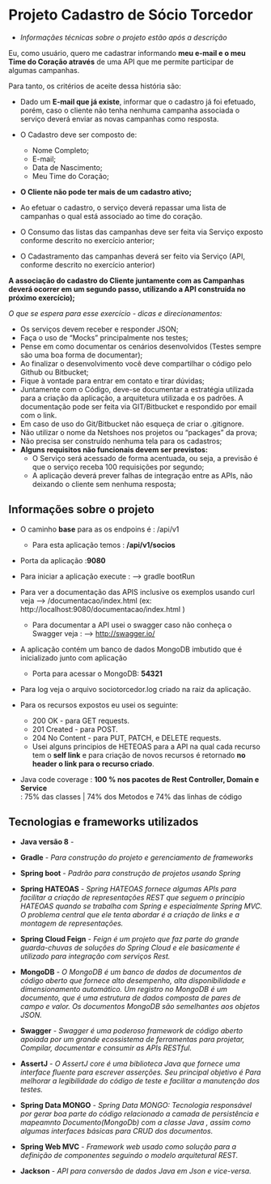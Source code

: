 # Projeto Cadastro de Sócio Torcedor
- _Informaçães técnicas sobre o projeto estão após a descrição_

Eu, como usuário, quero me cadastrar informando **meu e-mail e o meu Time do Coração através** de uma API que me permite 
participar de algumas campanhas. 

Para tanto, os critérios de aceite dessa história são:

 - Dado um **E-mail que já existe**, informar que o cadastro já foi efetuado, porém, caso o cliente não tenha nenhuma campanha 
   associada o serviço deverá enviar as novas campanhas como resposta.
   
 - O Cadastro deve ser composto de:
    - Nome Completo;
    - E-mail;
    - Data de Nascimento;
    - Meu Time do Coração;

 - **O Cliente não pode ter mais de um cadastro ativo;**

 - Ao efetuar o cadastro, o serviço deverá repassar uma lista de campanhas o qual está associado ao time do coração.
 
 - O Consumo das listas das campanhas deve ser feita via Serviço exposto conforme descrito no exercício anterior;
 
 - O Cadastramento das campanhas deverá ser feito via Serviço (API, conforme descrito no exercício anterior)

**A associação do cadastro do Cliente juntamente com as Campanhas deverá ocorrer em um segundo passo, utilizando a API 
construída no próximo exercício);**

_O que se espera para esse exercício - dicas e direcionamentos:_

 - Os serviços devem receber e responder JSON;
 - Faça o uso de “Mocks” principalmente nos testes;
 - Pense em como documentar os cenários desenvolvidos (Testes sempre são uma boa forma de documentar);
 - Ao finalizar o desenvolvimento você deve compartilhar o código pelo Github ou Bitbucket;
 - Fique à vontade para entrar em contato e tirar dúvidas;
 - Juntamente com o Código, deve-se documentar a estratégia utilizada para a criação da aplicação, a arquitetura utilizada e os padrões. A documentação pode ser feita via GIT/Bitbucket e respondido por email com o link.
 - Em caso de uso do Git/Bitbucket não esqueça de criar o .gitignore.
 - Não utilizar o nome da Netshoes nos projetos ou “packages” da prova;
 - Não precisa ser construído nenhuma tela para os cadastros;
 - **Alguns requisitos não funcionais devem ser previstos:**
    - O Serviço será acessado de forma acentuada, ou seja, a previsão é que o serviço receba 100 requisições por segundo;
    - A aplicação deverá prever falhas de integração entre as APIs, não deixando o cliente sem nenhuma resposta;

## Informações sobre o projeto

- O caminho **base** para as os endpoins é : /api/v1
  - Para esta aplicação temos :  **/api/v1/socios** 

- Porta da aplicação :**9080**

- Para iniciar a aplicação execute : --> gradle bootRun 

- Para ver a documentação das APIS inclusive os exemplos usando curl veja --> /documentacao/index.html (ex: http://localhost:9080/documentacao/index.html )
    -  Para documentar a API usei o swagger caso não conheça o Swagger veja : --> http://swagger.io/ 
    
- A aplicação contém um banco de dados MongoDB imbutido que é inicializado junto com aplicação    
    - Porta para acessar o MongoDB: **54321**
- Para log veja o arquivo sociotorcedor.log criado na raiz da aplicação.

- Para os recursos expostos eu usei os seguinte:
    - 200 OK - para GET requests.
    - 201 Created - para POST.
    - 204 No Content - para PUT, PATCH, e DELETE requests.
    - Usei alguns principios de HETEOAS para a API na qual cada recurso tem o **self link** e para criação de novos recursos 
      é retornado **no header o link para o recurso criado**.

- Java code coverage : **100 % nos pacotes de Rest Controller, Domain e Service**  
                     : 75% das classes | 74% dos Metodos e 74% das linhas de código       

## Tecnologias e frameworks utilizados

- **Java versão 8** - 

- **Gradle** - _Para construção do projeto e gerenciamento de frameworks_

- **Spring boot** - _Padrão para construção de projetos usando Spring_

- **Spring HATEOAS** - _Spring HATEOAS fornece algumas APIs para facilitar a criação de representações REST que seguem 
    o princípio HATEOAS quando se trabalha com Spring e especialmente Spring MVC. O problema central que ele tenta 
    abordar é a criação de links e a montagem de representações._ 

- **Spring Cloud Feign** -  _Feign é um projeto que faz parte do grande guarda-chuvas de soluções do Spring Cloud e ele 
   basicamente é utilizado para integração com serviços Rest._  
    
- **MongoDB** - _O MongoDB é um banco de dados de documentos de código aberto que fornece alto desempenho, alta disponibilidade 
  e dimensionamento automático. Um registro no MongoDB é um documento, que é uma estrutura de dados composta de pares de campo e valor.
 Os documentos MongoDB são semelhantes aos objetos JSON._ 

- **Swagger** - _Swagger é uma poderoso framework de código aberto apoiada por um grande ecossistema de ferramentas para projetar,
 Compilar, documentar e consumir as APIs RESTful._

- **AssertJ** - _O AssertJ core é uma biblioteca Java que fornece uma interface fluente para escrever asserções. Seu principal objetivo é
Para melhorar a legibilidade do código de teste e facilitar a manutenção dos testes._

- **Spring Data MONGO** - _Spring Data MONGO: Tecnologia responsável por gerar boa parte do código relacionado a camada de persistência
e mapeamnto Documento(MongoDb) com a classe Java , assim como algumas interfaces básicas para CRUD dos documentos._ 

- **Spring Web MVC** - _Framework web usado como solução para a definição de componentes seguindo o modelo arquitetural REST._ 

- **Jackson** - _API para conversão de dados Java em Json e vice-versa._ 



